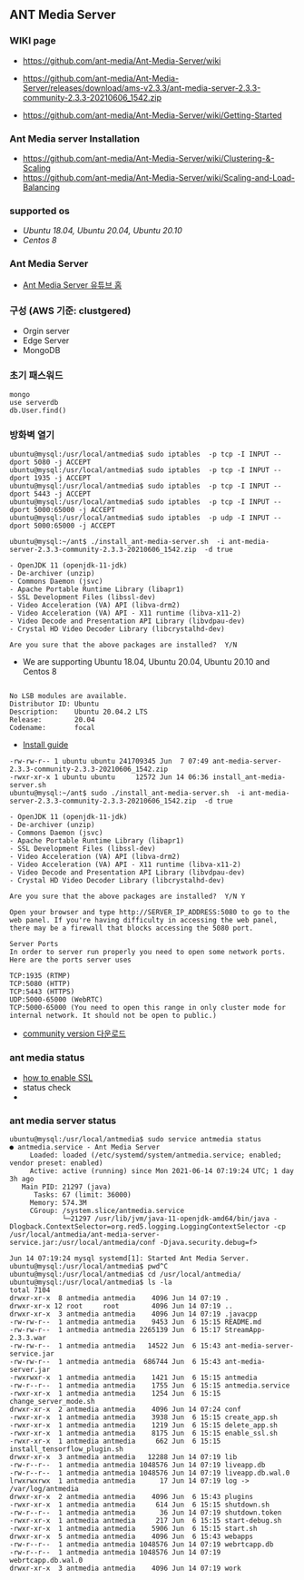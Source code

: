 ## ANT Media Server 
### WIKI page
* https://github.com/ant-media/Ant-Media-Server/wiki
 
* https://github.com/ant-media/Ant-Media-Server/releases/download/ams-v2.3.3/ant-media-server-2.3.3-community-2.3.3-20210606_1542.zip
* https://github.com/ant-media/Ant-Media-Server/wiki/Getting-Started

### Ant Media server Installation
* https://github.com/ant-media/Ant-Media-Server/wiki/Clustering-&-Scaling
* https://github.com/ant-media/Ant-Media-Server/wiki/Scaling-and-Load-Balancing

### supported os
* *Ubuntu 18.04, Ubuntu 20.04, Ubuntu 20.10* 
* *Centos 8*

###  Ant Media Server
* [Ant Media Server 유튜브 홈](https://www.youtube.com/c/AntMediaServer/playlists)

### 구성 (AWS 기준: clustgered)
* Orgin server
* Edge Server
* MongoDB

### 초기 패스워드

```
mongo
use serverdb
db.User.find()
```
### 방화벽 열기

```
ubuntu@mysql:/usr/local/antmedia$ sudo iptables  -p tcp -I INPUT --dport 5080 -j ACCEPT
ubuntu@mysql:/usr/local/antmedia$ sudo iptables  -p tcp -I INPUT --dport 1935 -j ACCEPT
ubuntu@mysql:/usr/local/antmedia$ sudo iptables  -p tcp -I INPUT --dport 5443 -j ACCEPT
ubuntu@mysql:/usr/local/antmedia$ sudo iptables  -p tcp -I INPUT --dport 5000:65000 -j ACCEPT
ubuntu@mysql:/usr/local/antmedia$ sudo iptables  -p udp -I INPUT --dport 5000:65000 -j ACCEPT

```

```
ubuntu@mysql:~/ant$ ./install_ant-media-server.sh  -i ant-media-server-2.3.3-community-2.3.3-20210606_1542.zip  -d true

- OpenJDK 11 (openjdk-11-jdk)
- De-archiver (unzip)
- Commons Daemon (jsvc)
- Apache Portable Runtime Library (libapr1)
- SSL Development Files (libssl-dev)
- Video Acceleration (VA) API (libva-drm2)
- Video Acceleration (VA) API - X11 runtime (libva-x11-2)
- Video Decode and Presentation API Library (libvdpau-dev)
- Crystal HD Video Decoder Library (libcrystalhd-dev)

Are you sure that the above packages are installed?  Y/N
```

* We are supporting Ubuntu 18.04, Ubuntu 20.04, Ubuntu 20.10 and Centos 8

```

No LSB modules are available.
Distributor ID: Ubuntu
Description:    Ubuntu 20.04.2 LTS
Release:        20.04
Codename:       focal
```

* [Install guide](https://github.com/ant-media/Ant-Media-Server/wiki/Getting-Started)

```
-rw-rw-r-- 1 ubuntu ubuntu 241709345 Jun  7 07:49 ant-media-server-2.3.3-community-2.3.3-20210606_1542.zip
-rwxr-xr-x 1 ubuntu ubuntu     12572 Jun 14 06:36 install_ant-media-server.sh
ubuntu@mysql:~/ant$ sudo ./install_ant-media-server.sh  -i ant-media-server-2.3.3-community-2.3.3-20210606_1542.zip  -d true

- OpenJDK 11 (openjdk-11-jdk)
- De-archiver (unzip)
- Commons Daemon (jsvc)
- Apache Portable Runtime Library (libapr1)
- SSL Development Files (libssl-dev)
- Video Acceleration (VA) API (libva-drm2)
- Video Acceleration (VA) API - X11 runtime (libva-x11-2)
- Video Decode and Presentation API Library (libvdpau-dev)
- Crystal HD Video Decoder Library (libcrystalhd-dev)

Are you sure that the above packages are installed?  Y/N Y

```

```
Open your browser and type http://SERVER_IP_ADDRESS:5080 to go to the web panel. If you're having difficulty in accessing the web panel, there may be a firewall that blocks accessing the 5080 port.

Server Ports
In order to server run properly you need to open some network ports. Here are the ports server uses

TCP:1935 (RTMP)
TCP:5080 (HTTP)
TCP:5443 (HTTPS)
UDP:5000-65000 (WebRTC)
TCP:5000-65000 (You need to open this range in only cluster mode for internal network. It should not be open to public.)
```

* [community version 다운로드](https://github.com/ant-media/Ant-Media-Server/releases/)

### ant media status
* [how to enable SSL](https://www.youtube.com/watch?v=gxkUHyH-WpU)
* status check
*
### ant media server status

```
ubuntu@mysql:/usr/local/antmedia$ sudo service antmedia status
● antmedia.service - Ant Media Server
     Loaded: loaded (/etc/systemd/system/antmedia.service; enabled; vendor preset: enabled)
     Active: active (running) since Mon 2021-06-14 07:19:24 UTC; 1 day 3h ago
   Main PID: 21297 (java)
      Tasks: 67 (limit: 36000)
     Memory: 574.3M
     CGroup: /system.slice/antmedia.service
             └─21297 /usr/lib/jvm/java-11-openjdk-amd64/bin/java -Dlogback.ContextSelector=org.red5.logging.LoggingContextSelector -cp /usr/local/antmedia/ant-media-server-service.jar:/usr/local/antmedia/conf -Djava.security.debug=f>

Jun 14 07:19:24 mysql systemd[1]: Started Ant Media Server.
ubuntu@mysql:/usr/local/antmedia$ pwd^C
ubuntu@mysql:/usr/local/antmedia$ cd /usr/local/antmedia/
ubuntu@mysql:/usr/local/antmedia$ ls -la
total 7104
drwxr-xr-x  8 antmedia antmedia    4096 Jun 14 07:19 .
drwxr-xr-x 12 root     root        4096 Jun 14 07:19 ..
drwxr-xr-x  3 antmedia antmedia    4096 Jun 14 07:19 .javacpp
-rw-rw-r--  1 antmedia antmedia    9453 Jun  6 15:15 README.md
-rw-rw-r--  1 antmedia antmedia 2265139 Jun  6 15:17 StreamApp-2.3.3.war
-rw-rw-r--  1 antmedia antmedia   14522 Jun  6 15:43 ant-media-server-service.jar
-rw-rw-r--  1 antmedia antmedia  686744 Jun  6 15:43 ant-media-server.jar
-rwxrwxr-x  1 antmedia antmedia    1421 Jun  6 15:15 antmedia
-rw-r--r--  1 antmedia antmedia    1755 Jun  6 15:15 antmedia.service
-rwxr-xr-x  1 antmedia antmedia    1254 Jun  6 15:15 change_server_mode.sh
drwxr-xr-x  2 antmedia antmedia    4096 Jun 14 07:24 conf
-rwxr-xr-x  1 antmedia antmedia    3938 Jun  6 15:15 create_app.sh
-rwxr-xr-x  1 antmedia antmedia    1219 Jun  6 15:15 delete_app.sh
-rwxr-xr-x  1 antmedia antmedia    8175 Jun  6 15:15 enable_ssl.sh
-rwxr-xr-x  1 antmedia antmedia     662 Jun  6 15:15 install_tensorflow_plugin.sh
drwxr-xr-x  3 antmedia antmedia   12288 Jun 14 07:19 lib
-rw-r--r--  1 antmedia antmedia 1048576 Jun 14 07:19 liveapp.db
-rw-r--r--  1 antmedia antmedia 1048576 Jun 14 07:19 liveapp.db.wal.0
lrwxrwxrwx  1 antmedia antmedia      17 Jun 14 07:19 log -> /var/log/antmedia
drwxr-xr-x  2 antmedia antmedia    4096 Jun  6 15:43 plugins
-rwxr-xr-x  1 antmedia antmedia     614 Jun  6 15:15 shutdown.sh
-rw-r--r--  1 antmedia antmedia      36 Jun 14 07:19 shutdown.token
-rwxr-xr-x  1 antmedia antmedia     217 Jun  6 15:15 start-debug.sh
-rwxr-xr-x  1 antmedia antmedia    5906 Jun  6 15:15 start.sh
drwxr-xr-x  5 antmedia antmedia    4096 Jun  6 15:43 webapps
-rw-r--r--  1 antmedia antmedia 1048576 Jun 14 07:19 webrtcapp.db
-rw-r--r--  1 antmedia antmedia 1048576 Jun 14 07:19 webrtcapp.db.wal.0
drwxr-xr-x  3 antmedia antmedia    4096 Jun 14 07:19 work
```

```
